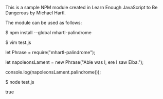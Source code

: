This is a sample NPM module created in Learn Enough JavaScript to Be Dangerous by Michael Hartl.

The module can be used as follows:


$ npm install --global mhartl-palindrome

$ vim test.js

let Phrase = require("mhartl-palindrome");

let napoleonsLament = new Phrase("Able was I, ere I saw Elba.");

console.log(napoleonsLament.palindrome());

$ node test.js

true
